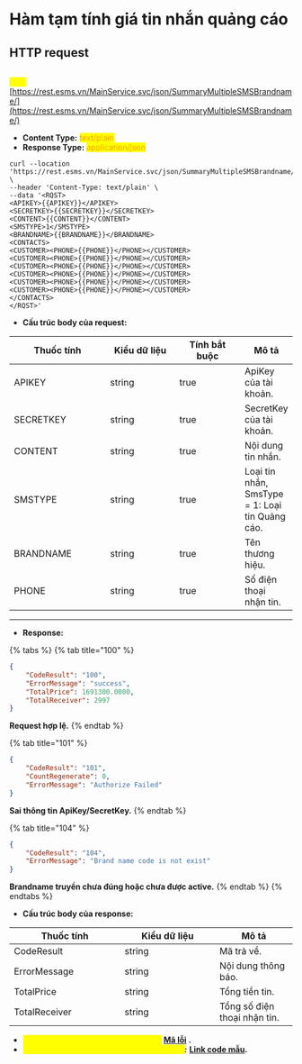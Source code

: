 # Hàm tạm tính giá tin nhắn quảng cáo

## HTTP request&#x20;

\
<mark style="color:yellow;">**`POST`**</mark> [https://rest.esms.vn/MainService.svc/json/SummaryMultipleSMSBrandname/](https://rest.esms.vn/MainService.svc/json/SummaryMultipleSMSBrandname/)

* **Content Type:** <mark style="color:orange;">text/plain</mark>
* **Response Type:** <mark style="color:orange;">application/json</mark>

```
curl --location 'https://rest.esms.vn/MainService.svc/json/SummaryMultipleSMSBrandname/' \
--header 'Content-Type: text/plain' \
--data '<RQST>
<APIKEY>{{APIKEY}}</APIKEY>
<SECRETKEY>{{SECRETKEY}}</SECRETKEY>
<CONTENT>{{CONTENT}}</CONTENT>
<SMSTYPE>1</SMSTYPE>
<BRANDNAME>{{BRANDNAME}}</BRANDNAME>
<CONTACTS>
<CUSTOMER><PHONE>{{PHONE}}</PHONE></CUSTOMER>
<CUSTOMER><PHONE>{{PHONE}}</PHONE></CUSTOMER>
<CUSTOMER><PHONE>{{PHONE}}</PHONE></CUSTOMER>
<CUSTOMER><PHONE>{{PHONE}}</PHONE></CUSTOMER>
<CUSTOMER><PHONE>{{PHONE}}</PHONE></CUSTOMER>
<CUSTOMER><PHONE>{{PHONE}}</PHONE></CUSTOMER>
</CONTACTS>
</RQST>'
```

* **Cấu trúc body của request:**

<table><thead><tr><th width="187">Thuốc tính</th><th width="146">Kiểu dữ liệu</th><th width="137" data-type="checkbox">Tính bắt buộc</th><th>Mô tả</th></tr></thead><tbody><tr><td>APIKEY</td><td>string</td><td>true</td><td>ApiKey của tài khoản.</td></tr><tr><td>SECRETKEY</td><td>string</td><td>true</td><td>SecretKey của tài khoản.</td></tr><tr><td>CONTENT</td><td>string</td><td>true</td><td>Nội dung tin nhắn.</td></tr><tr><td>SMSTYPE</td><td>string</td><td>true</td><td>Loại tin nhắn, SmsType = 1: Loại tin Quảng cáo.</td></tr><tr><td>BRANDNAME</td><td>string</td><td>true</td><td>Tên thương hiệu.</td></tr><tr><td>PHONE</td><td>string</td><td>true</td><td>Số điện thoại nhận tin.</td></tr></tbody></table>

***

* **Response:**

{% tabs %}
{% tab title="100" %}
```json
{
    "CodeResult": "100",
    "ErrorMessage": "success",
    "TotalPrice": 1691300.0000,
    "TotalReceiver": 2997
}
```

**Request hợp lệ.**
{% endtab %}

{% tab title="101" %}
```json
{
    "CodeResult": "101",
    "CountRegenerate": 0,
    "ErrorMessage": "Authorize Failed"
}
```

**Sai thông tin ApiKey/SecretKey.**
{% endtab %}

{% tab title="104" %}
```json
{
    "CodeResult": "104",
    "ErrorMessage": "Brand name code is not exist"
}
```

**Brandname truyền chưa đúng hoặc chưa được active.**
{% endtab %}
{% endtabs %}

* **Cấu trúc body của response:**

<table><thead><tr><th width="181">Thuốc tính</th><th width="153">Kiểu dữ liệu</th><th>Mô tả</th></tr></thead><tbody><tr><td> CodeResult</td><td>string</td><td>Mã trả về.</td></tr><tr><td> ErrorMessage</td><td>string</td><td>Nội dung thông báo.</td></tr><tr><td>TotalPrice</td><td>string</td><td>Tổng tiền tin.</td></tr><tr><td>TotalReceiver</td><td>string</td><td>Tổng số điện thoại nhận tin.</td></tr></tbody></table>

* _<mark style="color:yellow;">**Thông tin chi tiết mã lỗi xem ở bảng:**</mark>_ [**Mã lỗi**](../bang-ma-loi.md) **.**
* _<mark style="color:yellow;">**Lấy code mẫu các ngôn ngữ trên Postman**</mark>**:**_ [**Link code mẫu**](https://samplefordevelopers.esms.vn/#938df6e6-b2fb-45b0-a036-2852f508cf74)**.**
